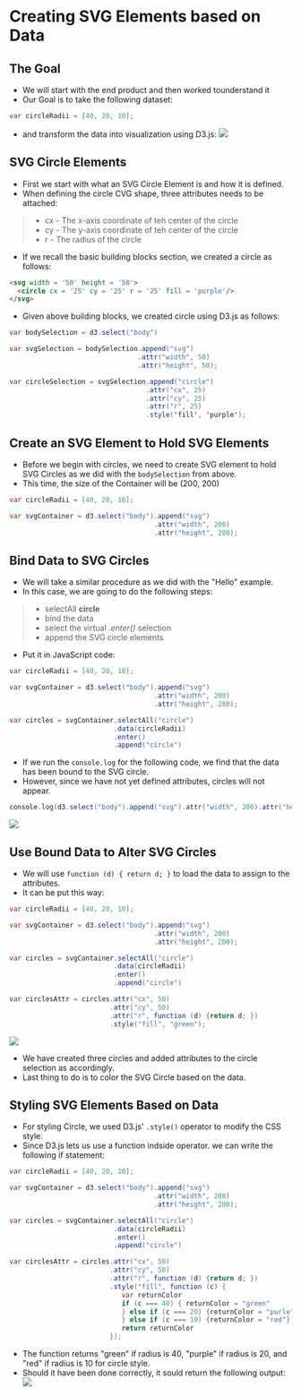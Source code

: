 # Creating SVG Elements based on Data


## The Goal
- We will start with the end product and then worked tounderstand it
- Our Goal is to take the following dataset:
```java
var circleRadii = [40, 20, 10];
```
- and transform the data into visualization using D3.js:
![](https://s3.amazonaws.com/dashingd3js/images/goal_of_creating_svg_elements_based_on_data_625x182.png)


## SVG Circle Elements
- First we start with what an SVG Circle Element is and how it is defined.
- When defining the circle CVG shape, three attributes needs to be attached:
>- cx - The x-axis coordinate of teh center of the circle
>- cy - The y-axis coordinate of teh center of the circle
>- r  - The radius of the circle
- If we recall the basic building blocks section, we created a circle as follows:
```html
<svg width = '50' height = '50'>
  <circle cx = '25' cy = '25' r = '25' fill = 'purple'/>
</svg>
```
- Given above building blocks, we created circle using D3.js as follows:
```java
var bodySelection = d3.select("body")

var svgSelection = bodySelection.append("svg")
                                .attr("width", 50)
                                .attr("height", 50);

var circleSelection = svgSelection.append("circle")
                                  .attr("cx", 25)
                                  .attr("cy", 25)
                                  .attr("r", 25)
                                  .style('fill', 'purple');
```


## Create an SVG Element to Hold SVG Elements
- Before we begin with circles, we need to create SVG element to hold SVG Circles as we did with the `bodySelection` from above.
- This time, the size of the Container will be (200, 200)
```java
var circleRadii = [40, 20, 10];

var svgContainer = d3.select("body").append("svg")
                                    .attr("width", 200)
                                    .attr("height", 200);
```


## Bind Data to SVG Circles
- We will take a similar procedure as we did with the "Hello" example.
- In this case, we are going to do the following steps:
>- selectAll **circle**
>- bind the data
>- select the virtual *.enter()* selection
>- append the SVG circle elements

- Put it in JavaScript code:
```java
var circleRadii = [40, 20, 10];

var svgContainer = d3.select("body").append("svg")
                                    .attr("width", 200)
                                    .attr("height", 200);

var circles = svgContainer.selectAll("circle")
                          .data(circleRadii)
                          .enter()
                          .append("circle")
```

- If we run the `console.log` for the following code, we find that the data has been bound to the SVG circle.
- However, since we have not yet defined attributes, circles will not appear.
```java
console.log(d3.select("body").append("svg").attr("width", 200).attr("height", 200).selectAll("circle").data(circleRadii).enter().append("circle"));
```
![](https://s3.amazonaws.com/dashingd3js/images/showing_bound_data_for_concentric_circles_data_visualization_625x528.png)


## Use Bound Data to Alter SVG Circles
- We will use `function (d) { return d; }` to load the data to assign to the attributes.
- It can be put this way:
```java
var circleRadii = [40, 20, 10];

var svgContainer = d3.select("body").append("svg")
									.attr("width", 200)
									.attr("height", 200);

var circles = svgContainer.selectAll("circle")
						  .data(circleRadii)
						  .enter()
						  .append("circle")

var circlesAttr = circles.attr("cx", 50)
						 .attr("cy", 50)
						 .attr("r", function (d) {return d; })
						 .style("fill", "green");
```
![](https://s3.amazonaws.com/dashingd3js/images/three_circles_with_the_right_radii_625x718.png)

- We have created three circles and added attributes to the circle selection as accordingly.
- Last thing to do is to color the SVG Circle based on the data.


## Styling SVG Elements Based on Data
- For styling Circle, we used D3.js' `.style()` operator to modify the CSS style.
- Since D3.js lets us use a function indside operator. we can write the following if statement:
```java
var circleRadii = [40, 20, 10];

var svgContainer = d3.select("body").append("svg")
									.attr("width", 200)
									.attr("height", 200);

var circles = svgContainer.selectAll("circle")
						  .data(circleRadii)
						  .enter()
						  .append("circle")

var circlesAttr = circles.attr("cx", 50)
						 .attr("cy", 50)
						 .attr("r", function (d) {return d; })
						 .style("fill", function (c) {
						 	var returnColor
						 	if (c === 40) { returnColor = "green"
						 	} else if (c === 20) {returnColor = "purle"
						 	} else if (c === 10) {returnColor = "red"}
						 	return returnColor
						 });
```
- The function returns "green" if radius is 40, "purple" if radius is 20, and "red" if radius is 10 for circle style.
- Should it have been done correctly, it sould return the following output:
![](https://s3.amazonaws.com/dashingd3js/images/generated_three_concentric_svg_circles_using_d3.js_625x718.png)